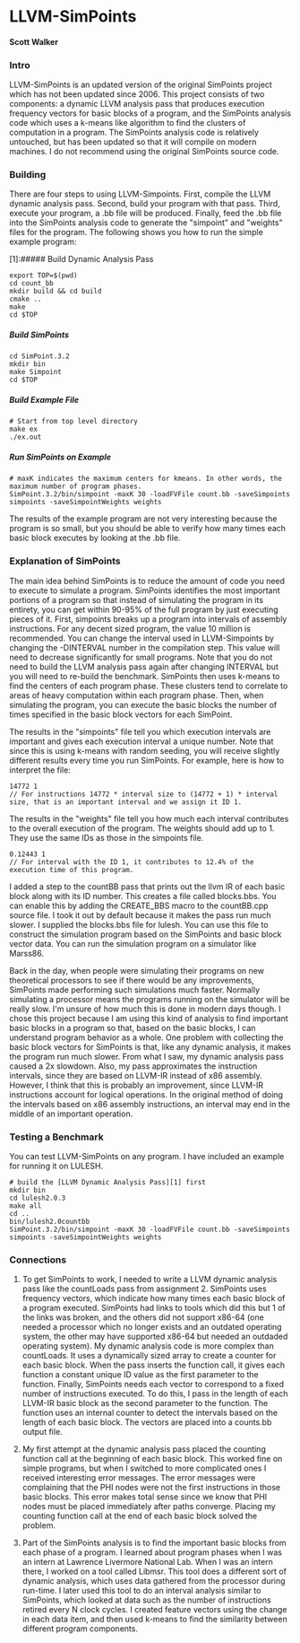 # LLVM-SimPoints
#### Scott Walker
### Intro
LLVM-SimPoints is an updated version of the original SimPoints project which has not been updated since 2006. This project consists of two components: a dynamic LLVM analysis pass that produces execution frequency vectors for basic blocks of a program, and the SimPoints analysis code which uses a k-means like algorithm to find the clusters of computation in a program. The SimPoints analysis code is relatively untouched, but has been updated so that it will compile on modern machines. I do not recommend using the original SimPoints source code.

### Building
There are four steps to using LLVM-Simpoints. First, compile the LLVM dynamic analysis pass. Second, build your program with that pass. Third, execute your program, a .bb file will be produced. Finally, feed the .bb file into the SimPoints analysis code to generate the "simpoint" and "weights" files for the program. The following shows you how to run the simple example program:

[1]:##### Build Dynamic Analysis Pass
```
export TOP=$(pwd)
cd count_bb
mkdir build && cd build
cmake ..
make
cd $TOP
```

##### Build  SimPoints
```
cd SimPoint.3.2
mkdir bin
make Simpoint
cd $TOP
```

##### Build Example File
```
# Start from top level directory
make ex
./ex.out
```

##### Run SimPoints on Example
```
# maxK indicates the maximum centers for kmeans. In other words, the maximum number of program phases.
SimPoint.3.2/bin/simpoint -maxK 30 -loadFVFile count.bb -saveSimpoints simpoints -saveSimpointWeights weights
```

The results of the example program are not very interesting because the program is so small, but you should be able to verify how many times each basic block executes by looking at the .bb file.

### Explanation of SimPoints
The main idea behind SimPoints is to reduce the amount of code you need to execute to simulate a program. SimPoints identifies the most important portions of a program so that instead of simulating the program in its entirety, you can get within 90-95% of the full program by just executing pieces of it. First, simpoints breaks up a program into intervals of assembly instructions. For any decent sized program, the value 10 million is recommended. You can change the interval used in LLVM-Simpoints by changing the -DINTERVAL number in the compilation step. This value will need to decrease significantly for small programs. Note that you do not need to build the LLVM analysis pass again after changing INTERVAL but you will need to re-build the benchmark. SimPoints then uses k-means to find the centers of each program phase. These clusters tend to correlate to areas of heavy computation within each program phase. Then, when simulating the program, you can execute the basic blocks the number of times specified in the basic block vectors for each SimPoint.

The results in the "simpoints" file tell you which execution intervals are important and gives each execution interval a unique number. Note that since this is using k-means with random seeding, you will receive slightly different results every time you run SimPoints. For example, here is how to interpret the file:
```
14772 1
// For instructions 14772 * interval size to (14772 + 1) * interval size, that is an important interval and we assign it ID 1.
```

The results in the "weights" file tell you how much each interval contributes to the overall execution of the program. The weights should add up to 1. They use the same IDs as those in the simpoints file.
```
0.12443 1
// For interval with the ID 1, it contributes to 12.4% of the execution time of this program.
```

I added a step to the countBB pass that prints out the llvm IR of each basic block along with its ID number. This creates a file called blocks.bbs. You can enable this by adding the CREATE_BBS macro to the countBB.cpp source file. I took it out by default because it makes the pass run much slower. I supplied the blocks.bbs file for lulesh. You can use this file to construct the simulation program based on the SimPoints and basic block vector data. You can run the simulation program on a simulator like Marss86.

Back in the day, when people were simulating their programs on new theoretical processors to see if there would be any improvements, SimPoints made performing such simulations much faster. Normally simulating a processor means the programs running on the simulator will be really slow. I'm unsure of how much this is done in modern days though. I chose this project because I am using this kind of analysis to find important basic blocks in a program so that, based on the basic blocks, I can understand program behavior as a whole. One problem with collecting the basic block vectors for SimPoints is that, like any dynamic analysis, it makes the program run much slower. From what I saw, my dynamic analysis pass caused a 2x slowdown. Also, my pass approximates the instruction intervals, since they are based on LLVM-IR instead of x86 assembly. However, I think that this is probably an improvement, since LLVM-IR instructions account for logical operations. In the original method of doing the intervals based on x86 assembly instructions, an interval may end in the middle of an important operation.

### Testing a Benchmark
You can test LLVM-SimPoints on any program. I have included an example for running it on LULESH.
```
# build the [LLVM Dynamic Analysis Pass][1] first
mkdir bin
cd lulesh2.0.3
make all
cd ..
bin/lulesh2.0countbb
SimPoint.3.2/bin/simpoint -maxK 30 -loadFVFile count.bb -saveSimpoints simpoints -saveSimpointWeights weights
```

### Connections
1. To get SimPoints to work, I needed to write a LLVM dynamic analysis pass like the countLoads pass from assignment 2. SimPoints uses frequency vectors, which indicate how many times each basic block of a program executed. SimPoints had links to tools which did this but 1 of the links was broken, and the others did not support x86-64 (one needed a processor which no longer exists and an outdated operating system, the other may have supported x86-64 but needed an outdaded operating system). My dynamic analysis code is more complex than countLoads. It uses a dynamically sized array to create a counter for each basic block. When the pass inserts the function call, it gives each function a constant unique ID value as the first parameter to the function. Finally, SimPoints needs each vector to correspond to a fixed number of instructions executed. To do this, I pass in the length of each LLVM-IR basic block as the second parameter to the function. The function uses an internal counter to detect the intervals based on the length of each basic block. The vectors are placed into a counts.bb output file.

2. My first attempt at the dynamic analysis pass placed the counting function call at the beginning of each basic block. This worked fine on simple programs, but when I switched to more complicated ones I received interesting error messages. The error messages were complaining that the PHI nodes were not the first instructions in those basic blocks. This error makes total sense since we know that PHI nodes must be placed immediately after paths converge. Placing my counting function call at the end of each basic block solved the problem.

3. Part of the SimPoints analysis is to find the important basic blocks from each phase of a program. I learned about program phases when I was an intern at Lawrence Livermore National Lab. When I was an intern there, I worked on a tool called Libmsr. This tool does a different sort of dynamic analysis, which uses data gathered from the processor during run-time. I later used this tool to do an interval analysis similar to SimPoints, which looked at data such as the number of instructions retired every N clock cycles. I created feature vectors using the change in each data item, and then used k-means to find the similarity between different program components.
